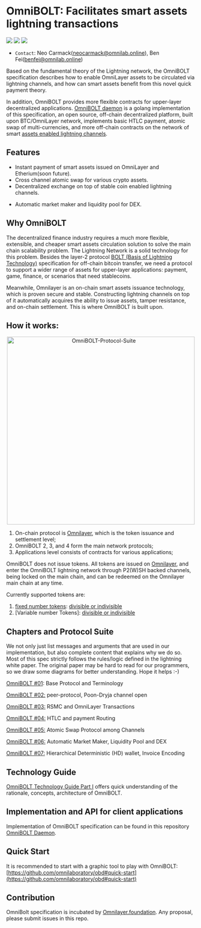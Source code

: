# OmniBOLT: Facilitates smart assets lightning transactions

[![](https://img.shields.io/badge/license-MIT-brightgreen)](https://github.com/omnilaboratory/OmniBOLT-spec/blob/master/LICENSE) [![](https://img.shields.io/badge/made%20by-Omni%20Foundation-blue)]() [![](https://img.shields.io/badge/project-OmniBOLT%20Daemon-orange)](https://github.com/omnilaboratory/obd)

* `Contact`: Neo Carmack(neocarmack@omnilab.online), Ben Fei(benfei@omnilab.online)

Based on the fundamental theory of the Lightning network, the OmniBOLT specification describes how to enable OmniLayer assets to be circulated via lightning channels, and how can smart assets benefit from this novel quick payment theory.

In addition, OmniBOLT provides more flexible contracts for upper-layer decentralized applications. [OmniBOLT daemon](https://github.com/omnilaboratory/obd) is a golang implementation of this specification, an open source, off-chain decentralized platform, built upon BTC/OmniLayer network, implements basic HTLC payment, atomic swap of multi-currencies, and more off-chain contracts on the network of smart [assets enabled lightning channels](https://github.com/omnilaboratory/OmniBOLT-spec/blob/master/OmniBOLT-02-peer-protocol.md#omni-address).

 
## Features  
 
* Instant payment of smart assets issued on OmniLayer and Etherium(soon future). 
* Cross channel atomic swap for various crypto assets.
* Decentralized exchange on top of stable coin enabled lightning channels. 
<!--
* Collateral Lending Contract and more flexible contracts for various DeFi scenarios based on atomic swap, without any extra cost of transaction fee or any intermediary;  
	* Interested readers shall directly go to [chapter 6: DEX, Collateral Lending Contract, online store ...](https://github.com/omnilaboratory/OmniBOLT-spec/blob/master/OmniBOLT-06-Mortgage-Loan-Contracts-for-Crypto-Assets.md) to seek more examples.
 -->
* Automatic market maker and liquidity pool for DEX.
 
## Why OmniBOLT

The decentralized finance industry requires a much more flexible, extensible, and cheaper smart assets circulation solution to solve the main chain scalability problem. The Lightning Network is a solid technology for this problem. Besides the layer-2 protocol [BOLT (Basis of Lightning Technology)](https://github.com/lightningnetwork/lightning-rfc/blob/master/00-introduction.md) specification for off-chain bitcoin transfer, we need a protocol to support a wider range of assets for upper-layer applications: payment, game, finance, or scenarios that need stablecoins.  

Meanwhile, Omnilayer is an on-chain smart assets issuance technology, which is proven secure and stable. Constructing lightning channels on top of it automatically acquires the ability to issue assets, tamper resistance, and on-chain settlement. This is where OmniBOLT is built upon.

## How it works:

<p align="center">
  <img width="500" alt="OmniBOLT-Protocol-Suite" src="https://github.com/omnilaboratory/OmniBOLT-spec/blob/master/imgs/OmniBOLT-Protocol-Suite.png">
</p>

1. On-chain protocol is [Omnilayer](https://github.com/OmniLayer/spec/blob/master/OmniSpecification.adoc), which is the token issuance and settlement level;  
2. OmniBOLT 2, 3, and 4 form the main network protocols;   
3. Applications level consists of contracts for various applications; 

OmniBOLT does not issue tokens. All tokens are issued on [Omnilayer](https://github.com/OmniLayer/spec/blob/master/OmniSpecification.adoc), and enter the OmniBOLT lightning network through P2(W)SH backed channels, being locked on the main chain, and can be redeemed on the Omnilayer main chain at any time.  

Currently supported tokens are:  
1. [fixed number tokens](https://github.com/OmniLayer/spec/blob/master/OmniSpecification.adoc#731-new-property-creation-with-fixed-number-of-tokens): [divisible or indivisible](https://github.com/OmniLayer/spec/blob/master/OmniSpecification.adoc#field-property-type)
2. [Variable number Tokens]: [divisible or indivisible](https://github.com/OmniLayer/spec/blob/master/OmniSpecification.adoc#field-property-type)



## Chapters and Protocol Suite

We not only just list messages and arguments that are used in our implementation, but also complete content that explains why we do so. Most of this spec strictly follows the rules/logic defined in the lightning white paper. The original paper may be hard to read for our programmers, so we draw some diagrams for better understanding. Hope it helps :-)

[OmniBOLT #01](https://github.com/omnilaboratory/OmniBOLT-spec/blob/master/OmniBOLT-01-basic-protocol-and-Terminology.md): Base Protocol and Terminology

[OmniBOLT #02:](https://github.com/omnilaboratory/OmniBOLT-spec/blob/master/OmniBOLT-02-peer-protocol.md) peer-protocol, Poon-Dryja channel open

[OmniBOLT #03:](https://github.com/omnilaboratory/OmniBOLT-spec/blob/master/OmniBOLT-03-RSMC-and-OmniLayer-Transactions.md) RSMC and OmniLayer Transactions 

[OmniBOLT #04:](https://github.com/omnilaboratory/OmniBOLT-spec/blob/master/OmniBOLT-04-HTLC-and-Payment-Routing.md) HTLC and payment Routing

[OmniBOLT #05:](https://github.com/omnilaboratory/OmniBOLT-spec/blob/master/OmniBOLT-05-Atomic-Swap-among-Channels.md) Atomic Swap Protocol among Channels

<!--
[OmniBOLT #06:](https://github.com/omnilaboratory/OmniBOLT-spec/blob/master/OmniBOLT-06-Mortgage-Loan-Contracts-for-Crypto-Assets.md) DEX, Collateral Lending Contract, online store and more applications
-->
[OmniBOLT #06:](https://github.com/omnilaboratory/OmniBOLT-spec/blob/master/OmniBOLT-06-Automatic-Market-Maker-and-DEX.md) Automatic Market Maker, Liquidity Pool and DEX

[OmniBOLT #07:](https://github.com/omnilaboratory/OmniBOLT-spec/blob/master/OmniBOLT-07-Hierarchical-Deterministic-(HD)-wallet.md)  Hierarchical Deterministic (HD) wallet, Invoice Encoding



## Technology Guide
[OmniBOLT Technology Guide Part I](https://github.com/omnilaboratory/OmniBOLT-spec/blob/master/docs/OmniBOLT-Technology-guide-part-I-2020-05-01_en.pdf) offers quick understanding of the rationale, concepts, architecture of OmniBOLT.  

## Implementation and API for client applications

Implementation of OmniBOLT specification can be found in this repository [OmniBOLT Daemon](https://github.com/omnilaboratory/obd).  
 
## Quick Start

It is recommended to start with a graphic tool to play with OmniBOLT: [https://github.com/omnilaboratory/obd#quick-start](https://github.com/omnilaboratory/obd#quick-start)


## Contribution

OmniBolt specification is incubated by [Omnilayer.foundation](https://github.com/OmniLayer).
Any proposal, please submit issues in this repo.
